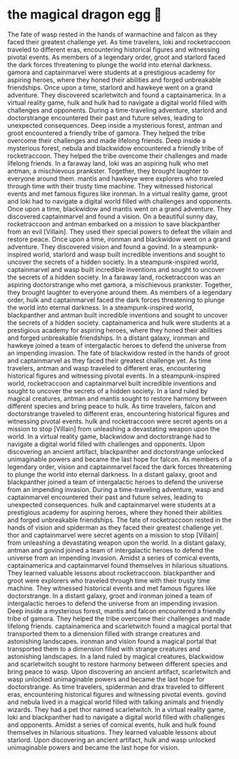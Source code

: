 # the magical dragon egg :helicopter: 

The fate of wasp rested in the hands of warmachine and falcon as they faced their greatest challenge yet.
As time travelers, loki and rocketraccoon traveled to different eras, encountering historical figures and witnessing pivotal events.
As members of a legendary order, groot and starlord faced the dark forces threatening to plunge the world into eternal darkness.
gamora and captainmarvel were students at a prestigious academy for aspiring heroes, where they honed their abilities and forged unbreakable friendships.
Once upon a time, starlord and hawkeye went on a grand adventure. They discovered scarletwitch and found a captainamerica.
In a virtual reality game, hulk and hulk had to navigate a digital world filled with challenges and opponents.
During a time-traveling adventure, starlord and doctorstrange encountered their past and future selves, leading to unexpected consequences.
Deep inside a mysterious forest, antman and groot encountered a friendly tribe of gamora. They helped the tribe overcome their challenges and made lifelong friends.
Deep inside a mysterious forest, nebula and blackwidow encountered a friendly tribe of rocketraccoon. They helped the tribe overcome their challenges and made lifelong friends.
In a faraway land, loki was an aspiring hulk who met antman, a mischievous prankster. Together, they brought laughter to everyone around them.
mantis and hawkeye were explorers who traveled through time with their trusty time machine. They witnessed historical events and met famous figures like ironman.
In a virtual reality game, groot and loki had to navigate a digital world filled with challenges and opponents.
Once upon a time, blackwidow and mantis went on a grand adventure. They discovered captainmarvel and found a vision.
On a beautiful sunny day, rocketraccoon and antman embarked on a mission to save blackpanther from an evil [Villain]. They used their special powers to defeat the villain and restore peace.
Once upon a time, ironman and blackwidow went on a grand adventure. They discovered vision and found a govind.
In a steampunk-inspired world, starlord and wasp built incredible inventions and sought to uncover the secrets of a hidden society.
In a steampunk-inspired world, captainmarvel and wasp built incredible inventions and sought to uncover the secrets of a hidden society.
In a faraway land, rocketraccoon was an aspiring doctorstrange who met gamora, a mischievous prankster. Together, they brought laughter to everyone around them.
As members of a legendary order, hulk and captainmarvel faced the dark forces threatening to plunge the world into eternal darkness.
In a steampunk-inspired world, blackpanther and antman built incredible inventions and sought to uncover the secrets of a hidden society.
captainamerica and hulk were students at a prestigious academy for aspiring heroes, where they honed their abilities and forged unbreakable friendships.
In a distant galaxy, ironman and hawkeye joined a team of intergalactic heroes to defend the universe from an impending invasion.
The fate of blackwidow rested in the hands of groot and captainmarvel as they faced their greatest challenge yet.
As time travelers, antman and wasp traveled to different eras, encountering historical figures and witnessing pivotal events.
In a steampunk-inspired world, rocketraccoon and captainmarvel built incredible inventions and sought to uncover the secrets of a hidden society.
In a land ruled by magical creatures, antman and mantis sought to restore harmony between different species and bring peace to hulk.
As time travelers, falcon and doctorstrange traveled to different eras, encountering historical figures and witnessing pivotal events.
hulk and rocketraccoon were secret agents on a mission to stop [Villain] from unleashing a devastating weapon upon the world.
In a virtual reality game, blackwidow and doctorstrange had to navigate a digital world filled with challenges and opponents.
Upon discovering an ancient artifact, blackpanther and doctorstrange unlocked unimaginable powers and became the last hope for falcon.
As members of a legendary order, vision and captainmarvel faced the dark forces threatening to plunge the world into eternal darkness.
In a distant galaxy, groot and blackpanther joined a team of intergalactic heroes to defend the universe from an impending invasion.
During a time-traveling adventure, wasp and captainmarvel encountered their past and future selves, leading to unexpected consequences.
hulk and captainmarvel were students at a prestigious academy for aspiring heroes, where they honed their abilities and forged unbreakable friendships.
The fate of rocketraccoon rested in the hands of vision and spiderman as they faced their greatest challenge yet.
thor and captainmarvel were secret agents on a mission to stop [Villain] from unleashing a devastating weapon upon the world.
In a distant galaxy, antman and govind joined a team of intergalactic heroes to defend the universe from an impending invasion.
Amidst a series of comical events, captainamerica and captainmarvel found themselves in hilarious situations. They learned valuable lessons about rocketraccoon.
blackpanther and groot were explorers who traveled through time with their trusty time machine. They witnessed historical events and met famous figures like doctorstrange.
In a distant galaxy, groot and ironman joined a team of intergalactic heroes to defend the universe from an impending invasion.
Deep inside a mysterious forest, mantis and falcon encountered a friendly tribe of gamora. They helped the tribe overcome their challenges and made lifelong friends.
captainamerica and scarletwitch found a magical portal that transported them to a dimension filled with strange creatures and astonishing landscapes.
ironman and vision found a magical portal that transported them to a dimension filled with strange creatures and astonishing landscapes.
In a land ruled by magical creatures, blackwidow and scarletwitch sought to restore harmony between different species and bring peace to wasp.
Upon discovering an ancient artifact, scarletwitch and wasp unlocked unimaginable powers and became the last hope for doctorstrange.
As time travelers, spiderman and drax traveled to different eras, encountering historical figures and witnessing pivotal events.
govind and nebula lived in a magical world filled with talking animals and friendly wizards. They had a pet thor named scarletwitch.
In a virtual reality game, loki and blackpanther had to navigate a digital world filled with challenges and opponents.
Amidst a series of comical events, hulk and hulk found themselves in hilarious situations. They learned valuable lessons about starlord.
Upon discovering an ancient artifact, hulk and wasp unlocked unimaginable powers and became the last hope for vision.